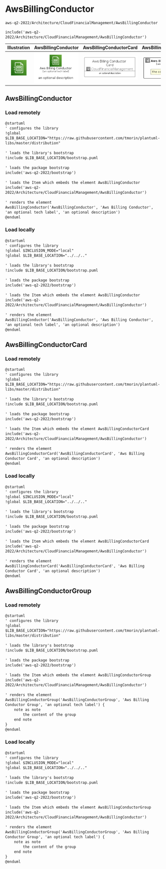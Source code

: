# AwsBillingConductor


```text
aws-q2-2022/Architecture/CloudFinancialManagement/AwsBillingConductor
```

```text
include('aws-q2-2022/Architecture/CloudFinancialManagement/AwsBillingConductor')
```



| Illustration | AwsBillingConductor | AwsBillingConductorCard | AwsBillingConductorGroup |
| :---: | :---: | :---: | :---: |
| ![illustration for Illustration](../../../aws-q2-2022/Architecture/CloudFinancialManagement/AwsBillingConductor.png) | ![illustration for AwsBillingConductor](../../../aws-q2-2022/Architecture/CloudFinancialManagement/AwsBillingConductor.Local.png) | ![illustration for AwsBillingConductorCard](../../../aws-q2-2022/Architecture/CloudFinancialManagement/AwsBillingConductorCard.Local.png) | ![illustration for AwsBillingConductorGroup](../../../aws-q2-2022/Architecture/CloudFinancialManagement/AwsBillingConductorGroup.Local.png) |




## AwsBillingConductor

### Load remotely
```plantuml
@startuml
' configures the library
!global $LIB_BASE_LOCATION="https://raw.githubusercontent.com/tmorin/plantuml-libs/master/distribution"

' loads the library's bootstrap
!include $LIB_BASE_LOCATION/bootstrap.puml

' loads the package bootstrap
include('aws-q2-2022/bootstrap')

' loads the Item which embeds the element AwsBillingConductor
include('aws-q2-2022/Architecture/CloudFinancialManagement/AwsBillingConductor')

' renders the element
AwsBillingConductor('AwsBillingConductor', 'Aws Billing Conductor', 'an optional tech label', 'an optional description')
@enduml
```

### Load locally
```plantuml
@startuml
' configures the library
!global $INCLUSION_MODE="local"
!global $LIB_BASE_LOCATION="../../.."

' loads the library's bootstrap
!include $LIB_BASE_LOCATION/bootstrap.puml

' loads the package bootstrap
include('aws-q2-2022/bootstrap')

' loads the Item which embeds the element AwsBillingConductor
include('aws-q2-2022/Architecture/CloudFinancialManagement/AwsBillingConductor')

' renders the element
AwsBillingConductor('AwsBillingConductor', 'Aws Billing Conductor', 'an optional tech label', 'an optional description')
@enduml
```

## AwsBillingConductorCard

### Load remotely
```plantuml
@startuml
' configures the library
!global $LIB_BASE_LOCATION="https://raw.githubusercontent.com/tmorin/plantuml-libs/master/distribution"

' loads the library's bootstrap
!include $LIB_BASE_LOCATION/bootstrap.puml

' loads the package bootstrap
include('aws-q2-2022/bootstrap')

' loads the Item which embeds the element AwsBillingConductorCard
include('aws-q2-2022/Architecture/CloudFinancialManagement/AwsBillingConductor')

' renders the element
AwsBillingConductorCard('AwsBillingConductorCard', 'Aws Billing Conductor Card', 'an optional description')
@enduml
```

### Load locally
```plantuml
@startuml
' configures the library
!global $INCLUSION_MODE="local"
!global $LIB_BASE_LOCATION="../../.."

' loads the library's bootstrap
!include $LIB_BASE_LOCATION/bootstrap.puml

' loads the package bootstrap
include('aws-q2-2022/bootstrap')

' loads the Item which embeds the element AwsBillingConductorCard
include('aws-q2-2022/Architecture/CloudFinancialManagement/AwsBillingConductor')

' renders the element
AwsBillingConductorCard('AwsBillingConductorCard', 'Aws Billing Conductor Card', 'an optional description')
@enduml
```

## AwsBillingConductorGroup

### Load remotely
```plantuml
@startuml
' configures the library
!global $LIB_BASE_LOCATION="https://raw.githubusercontent.com/tmorin/plantuml-libs/master/distribution"

' loads the library's bootstrap
!include $LIB_BASE_LOCATION/bootstrap.puml

' loads the package bootstrap
include('aws-q2-2022/bootstrap')

' loads the Item which embeds the element AwsBillingConductorGroup
include('aws-q2-2022/Architecture/CloudFinancialManagement/AwsBillingConductor')

' renders the element
AwsBillingConductorGroup('AwsBillingConductorGroup', 'Aws Billing Conductor Group', 'an optional tech label') {
    note as note
        the content of the group
    end note
}
@enduml
```

### Load locally
```plantuml
@startuml
' configures the library
!global $INCLUSION_MODE="local"
!global $LIB_BASE_LOCATION="../../.."

' loads the library's bootstrap
!include $LIB_BASE_LOCATION/bootstrap.puml

' loads the package bootstrap
include('aws-q2-2022/bootstrap')

' loads the Item which embeds the element AwsBillingConductorGroup
include('aws-q2-2022/Architecture/CloudFinancialManagement/AwsBillingConductor')

' renders the element
AwsBillingConductorGroup('AwsBillingConductorGroup', 'Aws Billing Conductor Group', 'an optional tech label') {
    note as note
        the content of the group
    end note
}
@enduml
```

